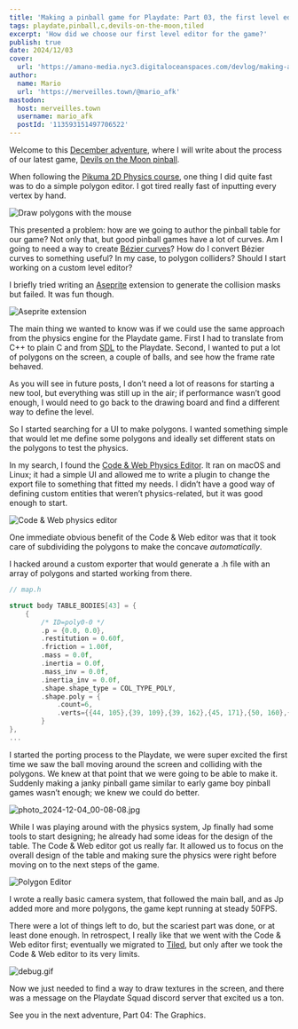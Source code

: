 ```yaml
---
title: 'Making a pinball game for Playdate: Part 03, the first level editor'
tags: playdate,pinball,c,devils-on-the-moon,tiled
excerpt: 'How did we choose our first level editor for the game?'
publish: true
date: 2024/12/03
cover:
  url: 'https://amano-media.nyc3.digitaloceanspaces.com/devlog/making-a-pinball-game-for-the-playdate-part-03-the-first-level-editor/debug.gif'
author:
  name: Mario
  url: 'https://merveilles.town/@mario_afk'
mastodon:
  host: merveilles.town
  username: mario_afk
  postId: '113593151497706522'
---
```


Welcome to this [December adventure](https://eli.li/december-adventure), where I will write about the process of our latest game, [Devils on the Moon pinball](https://play.date/games/devils-on-the-moon-pinball/).

When following the [Pikuma 2D Physics course](https://pikuma.com/courses/game-physics-engine-programming), one thing I did quite fast was to do a simple polygon editor. I got tired really fast of inputting every vertex by hand.

![Draw polygons with the mouse](https://amano-media.nyc3.digitaloceanspaces.com/devlog/making-a-pinball-game-for-the-playdate-part-03-the-first-level-editor/pikuma.gif)

This presented a problem: how are we going to author the pinball table for our game? Not only that, but good pinball games have a lot of curves. Am I going to need a way to create [Bézier curves](https://www.youtube.com/watch?v=aVwxzDHniEw)? How do I convert Bézier curves to something useful? In my case, to polygon colliders? Should I start working on a custom level editor?

I briefly tried writing an [Aseprite](https://www.aseprite.org/) extension to generate the collision masks but failed. It was fun though.

![Aseprite extension](https://amano-media.nyc3.digitaloceanspaces.com/devlog/making-a-pinball-game-for-the-playdate-part-03-the-first-level-editor/aseprite.gif)

The main thing we wanted to know was if we could use the same approach from the physics engine for the Playdate game. First I had to translate from C++ to plain C and from [SDL](https://www.libsdl.org/) to the Playdate. Second, I wanted to put a lot of polygons on the screen, a couple of balls, and see how the frame rate behaved.

As you will see in future posts, I don’t need a lot of reasons for starting a new tool, but everything was still up in the air; if performance wasn’t good enough, I would need to go back to the drawing board and find a different way to define the level.

So I started searching for a UI to make polygons. I wanted something simple that would let me define some polygons and ideally set different stats on the polygons to test the physics.

In my search, I found the [Code & Web Physics Editor](https://www.codeandweb.com/physicseditor). It ran on macOS and Linux; it had a simple UI and allowed me to write a plugin to change the export file to something that fitted my needs. I didn’t have a good way of defining custom entities that weren’t physics-related, but it was good enough to start.

![Code & Web physics editor](https://amano-media.nyc3.digitaloceanspaces.com/devlog/making-a-pinball-game-for-the-playdate-part-03-the-first-level-editor/codeandweb.gif)

One immediate obvious benefit of the Code & Web editor was that it took care of subdividing the polygons to make the concave _automatically_.

I hacked around a custom exporter that would generate a .h file with an array of polygons and started working from there.

```c
// map.h

struct body TABLE_BODIES[43] = {
    {
        /* ID=poly0-0 */
        .p = {0.0, 0.0},
        .restitution = 0.60f,
        .friction = 1.00f,
        .mass = 0.0f,
        .inertia = 0.0f,
        .mass_inv = 0.0f,
        .inertia_inv = 0.0f,
        .shape.shape_type = COL_TYPE_POLY,
        .shape.poly = {
            .count=6,
            .verts={{44, 105},{39, 109},{39, 162},{45, 171},{50, 160},{50, 109}}
        }
},
...
```

I started the porting process to the Playdate, we were super excited the first time we saw the ball moving around the screen and colliding with the polygons. We knew at that point that we were going to be able to make it. Suddenly making a janky pinball game similar to early game boy pinball games wasn’t enough; we knew we could do better.

![photo_2024-12-04_00-08-08.jpg](https://amano-media.nyc3.digitaloceanspaces.com/devlog/making-a-pinball-game-for-the-playdate-part-03-the-first-level-editor/photo_2024-12-04_00-08-08.jpg)

While I was playing around with the physics system, Jp finally had some tools to start designing; he already had some ideas for the design of the table. The Code & Web editor got us really far. It allowed us to focus on the overall design of the table and making sure the physics were right before moving on to the next steps of the game.

![Polygon Editor](https://amano-media.nyc3.digitaloceanspaces.com/devlog/making-a-pinball-game-for-the-playdate-part-03-the-first-level-editor/polygon-editor.png)

I wrote a really basic camera system, that followed the main ball, and as Jp added more and more polygons, the game kept running at steady 50FPS.

There were a lot of things left to do, but the scariest part was done, or at least done enough. In retrospect, I really like that we went with the Code & Web editor first; eventually we migrated to [Tiled](https://www.mapeditor.org/), but only after we took the Code & Web editor to its very limits.

![debug.gif](https://amano-media.nyc3.digitaloceanspaces.com/devlog/making-a-pinball-game-for-the-playdate-part-03-the-first-level-editor/debug.gif)

Now we just needed to find a way to draw textures in the screen, and there was a message on the Playdate Squad discord server that excited us a ton.

See you in the next adventure, Part 04: The Graphics.
